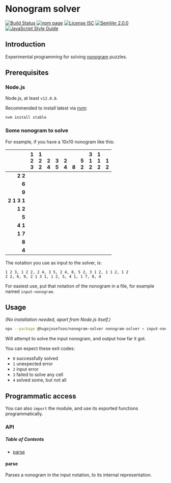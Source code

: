 # Nonogram solver

[![Build Status](https://travis-ci.org/hugojosefson/nonogram-solver.svg?branch=master)](https://travis-ci.org/hugojosefson/nonogram-solver)
[![npm page](https://img.shields.io/npm/v/@hugojosefson/nonogram-solver.svg)](https://npmjs.com/package/@hugojosefson/nonogram-solver)
[![License ISC](https://img.shields.io/npm/l/@hugojosefson/nonogram-solver.svg)](https://tldrlegal.com/license/mit-license)
[![SemVer 2.0.0](https://img.shields.io/badge/SemVer-2.0.0-lightgrey.svg)](https://semver.org/spec/v2.0.0.html)
[![JavaScript Style Guide](https://img.shields.io/badge/code_style-standard-brightgreen.svg)](https://standardjs.com)

## Introduction

Experimental programming for solving [nonogram](https://en.wikipedia.org/wiki/Nonogram) puzzles.

## Prerequisites

### Node.js

Node.js, at least `v12.0.0`.

Recommended to install latest via [nvm](https://github.com/creationix/nvm#readme):

```bash
nvm install stable
```

### Some nonogram to solve

For example, if you have a 10x10 nonogram like this:

|                         | 1<br>2<br>3 | 1<br>2<br>2 | <br>2<br>4 | <br>3<br>5 | <br>2<br>4 | <br><br>8 | <br>5<br>2 | 3<br>1<br>2 | 1<br>1<br>2 | <br>1<br>2 |
| ----------------------: | :---------: | :---------: | :--------: | :--------: | :--------: | :-------: | :--------: | :---------: | :---------: | :--------: |
|             **2** **2** |             |             |            |            |            |           |            |             |             |            |
|                   **6** |             |             |            |            |            |           |            |             |             |            |
|                   **9** |             |             |            |            |            |           |            |             |             |            |
| **2** **1** **3** **1** |             |             |            |            |            |           |            |             |             |            |
|             **1** **2** |             |             |            |            |            |           |            |             |             |            |
|                   **5** |             |             |            |            |            |           |            |             |             |            |
|             **4** **1** |             |             |            |            |            |           |            |             |             |            |
|             **1** **7** |             |             |            |            |            |           |            |             |             |            |
|                   **8** |             |             |            |            |            |           |            |             |             |            |
|                   **4** |             |             |            |            |            |           |            |             |             |            |

The notation you use as input to the solver, is:

    1 2 3, 1 2 2, 2 4, 3 5, 2 4, 8, 5 2, 3 1 2, 1 1 2, 1 2
    2 2, 6, 9, 2 1 3 1, 1 2, 5, 4 1, 1 7, 8, 4

For easiest use, put that notation of the nonogram in a file, for example named `input-nonogram`.

## Usage

_(No installation needed, apart from Node.js itself.)_

```bash
npx --package @hugojosefson/nonogram-solver nonogram-solver < input-nonogram
```

Will attempt to solve the input nonogram, and output how far it got.

You can expect these exit codes:

-   `0` successfully solved
-   `1` unexpected error
-   `2` input error
-   `3` failed to solve any cell
-   `4` solved some, but not all

## Programmatic access

You can also `import` the module, and use its exported functions programmatically.

### API

<!-- Generated by documentation.js. Update this documentation by updating the source code. -->

##### Table of Contents

-   [parse](#parse)

#### parse

Parses a nonogram in the input notation, to its internal representation.
